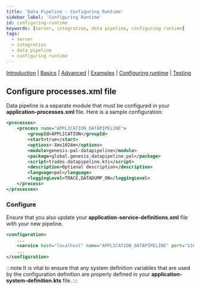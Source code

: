 ```yaml
---
title: 'Data Pipeline - Configuring Runtime'
sidebar_label: 'Configuring Runtime'
id: configuring-runtime
keywords: [server, integration, data pipeline, configuring runtime]
tags:
  - server
  - integration
  - data pipeline
  - configuring runtime
---
```


[Introduction](../../../../server/integration/data-pipeline/introduction/)  | [Basics](../../../../server/integration/data-pipeline/basics) | [Advanced](../../../../server/integration/data-pipeline/advanced) | [Examples](../../../../server/integration/data-pipeline/examples) | [Configuring runtime](../../../../server/integration/data-pipeline/configuring-runtime) | [Testing](../../../../server/integration/data-pipeline/testing)

## Configure processes.xml file
Data pipeline is a separate module that must be configured in your __application__**-processes.xml** file. Here is a sample configuration:

```xml
<processes>
    <process name="APPLICATION_DATAPIPELINE">
        <groupId>APPLICATION</groupId>
        <start>true</start>
        <options>-Xmx1024m</options>
        <module>genesis-pal-datapipeline</module>
        <package>global.genesis.datapipeline.pal</package>
        <script>trades-datapipeline.kts</script>
        <description>Optional description</description>
        <language>pal</language>
        <loggingLevel>TRACE,DATADUMP_ON</loggingLevel>
    </process>
</processes>
```

### Configure 

Ensure that you also update your __application__**-service-definitions.xml** file with your new pipeline.

```xml
<configuration>
    ...
    <service host="localhost" name="APPLICATION_DATAPIPELINE" port="11003"/>
    ...
</configuration>
```

:::note
It is vital to ensure that any system definition variables that are used by the configuration definition are properly defined in your __application__**-system-definition.kts** file.
:::
